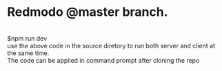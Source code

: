 <h1>Redmodo @master branch.</h1><br>
$npm run dev <br>
use the above code in the source diretory to run both server and client at the same time.<br>
The code can be applied in command prompt after cloning the repo
